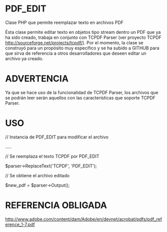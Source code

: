 PDF_EDIT
========

Clase PHP que permite reemplazar texto en archivos PDF

Ésta clase permite editar texto en objetos tipo stream dentro un PDF que ya ha sido creado, trabaja en conjunto con
TCPDF Parser (ver proyecto TCPDF http://sourceforge.net/projects/tcpdf/). Por el momento, la clase se construyó para
un propósito muy específico y se ha subido a GITHUB para que sirva de referencia a otros desarrolladores que deseen
editar un archivo ya creado.

ADVERTENCIA
========
Ya que se hace uso de la funcionalidad de TCPDF Parser, los archivos que se podrán leer serán aquellos con
las características que soporte TCPDF Parser.

USO
========

// Instancia de PDF_EDIT para modificar el archivo

.....
	
// Se reemplaza el texto TCPDF por PDF_EDIT

$parser->ReplaceText('TCPDF', 'PDF_EDIT');
	
// Se obtiene el archivo editado

$new_pdf = $parser->Output();

REFERENCIA OBLIGADA
========
http://www.adobe.com/content/dam/Adobe/en/devnet/acrobat/pdfs/pdf_reference_1-7.pdf
